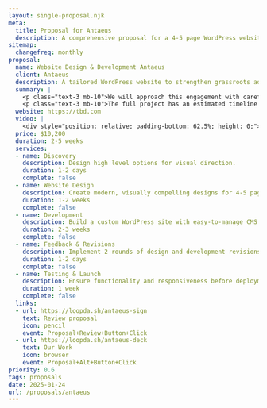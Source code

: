 ```yaml
---
layout: single-proposal.njk
meta:
  title: Proposal for Antaeus
  description: A comprehensive proposal for a 4-5 page WordPress website with design and development services.
sitemap:
  changefreq: monthly
proposal:
  name: Website Design & Development Antaeus
  client: Antaeus
  description: A tailored WordPress website to strengthen grassroots advocacy and community connection.
  summary: |
    <p class="text-3 mb-10">We will approach this engagement with careful consideration and thoughtful execution, ensuring that every phase of the process is handled with precision and purpose. By following a structured timeline with clearly defined milestones, we will ensure progress remains aligned with your vision. The investment for this work can be found in <a href="{{ proposal.links[0].url }}" target="_blank" class="link plausible-event-name=Proposal+Sign+Link+Click">your proposal</a>.</p>
    <p class="text-3 mb-10">The full project has an estimated timeline of {{ duration }} to deliver an effective outcome. Please feel free to read more <a href="/about" target="_blank" class="link plausible-event-name=Proposal+About+Link+Click">about us</a> or refer to our <a href="/faq" target="_blank" class="link plausible-event-name=Proposal+FAQ+Link+Click">commonly asked questions</a>.</p>
  website: https://tbd.com
  video: |
    <div style="position: relative; padding-bottom: 62.5%; height: 0;"><iframe src="https://www.loom.com/embed/f4134f76bebd4d4e97e0fc70e40ea104?sid=e62298b0-02c2-43e7-8d33-e97f4aa65dd6" frameborder="0" webkitallowfullscreen mozallowfullscreen allowfullscreen style="position: absolute; top: 0; left: 0; width: 100%; height: 100%;"></iframe></div>
  price: $10,200
  duration: 2-5 weeks
  services:
  - name: Discovery
    description: Design high level options for visual direction.
    duration: 1-2 days
    complete: false
  - name: Website Design
    description: Create modern, visually compelling designs for 4-5 pages.
    duration: 1-2 weeks
    complete: false
  - name: Development
    description: Build a custom WordPress site with easy-to-manage CMS.
    duration: 2-3 weeks
    complete: false
  - name: Feedback & Revisions
    description: Implement 2 rounds of design and development revisions.
    duration: 1-2 days
    complete: false
  - name: Testing & Launch
    description: Ensure functionality and responsiveness before deployment.
    duration: 1 week
    complete: false
  links: 
  - url: https://loopda.sh/antaeus-sign
    text: Review proposal
    icon: pencil
    event: Proposal+Review+Button+Click
  - url: https://loopda.sh/antaeus-deck
    text: Our Work
    icon: browser
    event: Proposal+Alt+Button+Click
priority: 0.6
tags: proposals
date: 2025-01-24
url: /proposals/antaeus
---
```


